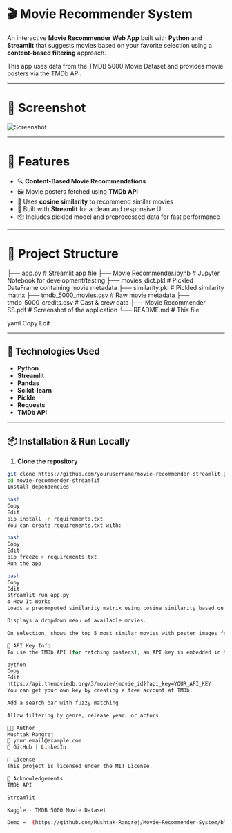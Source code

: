 # 🎬 Movie Recommender System

An interactive **Movie Recommender Web App** built with **Python** and **Streamlit** that suggests movies based on your favorite selection using a **content-based filtering** approach.

This app uses data from the TMDB 5000 Movie Dataset and provides movie posters via the TMDb API.

---

# 📸 Screenshot

![Screenshot]([Movie%20Recommender%20SS.pdf](https://github.com/Mushtak-Rangrej/Movie-Recommender-System/blob/main/Demo%20of%20Movie%20Recommender%20Sytem.jpeg))

---

# 🚀 Features

- 🔍 **Content-Based Movie Recommendations**
- 🖼️ Movie posters fetched using **TMDb API**
- 🧠 Uses **cosine similarity** to recommend similar movies
- 🎨 Built with **Streamlit** for a clean and responsive UI
- 📦 Includes pickled model and preprocessed data for fast performance

---

# 📂 Project Structure

├── app.py # Streamlit app file
├── Movie Recommender.ipynb # Jupyter Notebook for development/testing
├── movies_dict.pkl # Pickled DataFrame containing movie metadata
├── similarity.pkl # Pickled similarity matrix
├── tmdb_5000_movies.csv # Raw movie metadata
├── tmdb_5000_credits.csv # Cast & crew data
├── Movie Recommender SS.pdf # Screenshot of the application
└── README.md # This file

yaml
Copy
Edit

---

## 🧰 Technologies Used

- **Python**
- **Streamlit**
- **Pandas**
- **Scikit-learn**
- **Pickle**
- **Requests**
- **TMDb API**

---

## 📦 Installation & Run Locally

1. **Clone the repository**
```bash
git clone https://github.com/yourusername/movie-recommender-streamlit.git
cd movie-recommender-streamlit
Install dependencies

bash
Copy
Edit
pip install -r requirements.txt
You can create requirements.txt with:

bash
Copy
Edit
pip freeze > requirements.txt
Run the app

bash
Copy
Edit
streamlit run app.py
⚙️ How It Works
Loads a precomputed similarity matrix using cosine similarity based on textual features like genres, keywords, cast, etc.

Displays a dropdown menu of available movies.

On selection, shows the top 5 most similar movies with poster images fetched dynamically from TMDb API.

🔑 API Key Info
To use the TMDb API (for fetching posters), an API key is embedded in the code:

python
Copy
Edit
https://api.themoviedb.org/3/movie/{movie_id}?api_key=YOUR_API_KEY
You can get your own key by creating a free account at TMDb.

Add a search bar with fuzzy matching

Allow filtering by genre, release year, or actors

🧑‍💻 Author
Mushtak Rangrej
📧 your.email@example.com
🔗 GitHub | LinkedIn

📄 License
This project is licensed under the MIT License.

🙌 Acknowledgements
TMDb API

Streamlit

Kaggle - TMDB 5000 Movie Dataset

Demo =  (https://github.com/Mushtak-Rangrej/Movie-Recommender-System/blob/main/Demo%20of%20Movie%20Recommender%20Sytem.jpeg)
